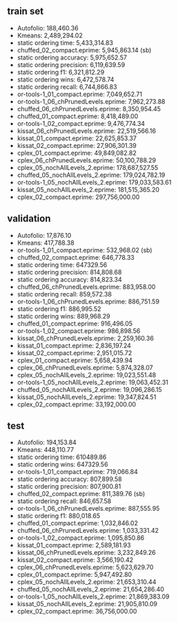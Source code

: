 ## train set
- Autofolio: 188,460.36
- Kmeans: 2,489,294.02
- static ordering time: 5,433,314.83
- chuffed_02_compact.eprime: 5,945,863.14 (sb)
- static ordering accuracy: 5,975,652.57
- static ordering precision: 6,119,639.59
- static ordering f1: 6,321,812.29
- static ordering wins: 6,472,578.74
- static ordering recall: 6,744,866.83
- or-tools-1_01_compact.eprime: 7,049,652.71
- or-tools-1_06_chPrunedLevels.eprime: 7,962,273.88
- chuffed_06_chPrunedLevels.eprime: 8,350,954.45
- chuffed_01_compact.eprime: 8,418,489.00
- or-tools-1_02_compact.eprime: 9,476,774.34
- kissat_06_chPrunedLevels.eprime: 22,519,566.16
- kissat_01_compact.eprime: 22,625,853.37
- kissat_02_compact.eprime: 27,906,301.39
- cplex_01_compact.eprime: 49,849,082.82
- cplex_06_chPrunedLevels.eprime: 50,100,788.29
- cplex_05_nochAllLevels_2.eprime: 178,687,527.55
- chuffed_05_nochAllLevels_2.eprime: 179,024,782.19
- or-tools-1_05_nochAllLevels_2.eprime: 179,033,583.61
- kissat_05_nochAllLevels_2.eprime: 181,515,365.20
- cplex_02_compact.eprime: 297,756,000.00
## validation
- Autofolio: 17,876.10
- Kmeans: 417,788.38
- or-tools-1_01_compact.eprime: 532,968.02 (sb)
- chuffed_02_compact.eprime: 646,778.33
- static ordering time: 647329.56
- static ordering precision: 814,808.68
- static ordering accuracy: 814,823.34
- chuffed_06_chPrunedLevels.eprime: 883,958.00
- static ordering recall: 859,572.38
- or-tools-1_06_chPrunedLevels.eprime: 886,751.59
- static ordering f1: 886,995.52
- static ordering wins: 889,968.29
- chuffed_01_compact.eprime: 916,496.05
- or-tools-1_02_compact.eprime: 986,898.56
- kissat_06_chPrunedLevels.eprime: 2,259,160.36
- kissat_01_compact.eprime: 2,836,197.24
- kissat_02_compact.eprime: 2,951,015.72
- cplex_01_compact.eprime: 5,658,439.94
- cplex_06_chPrunedLevels.eprime: 5,874,328.07
- cplex_05_nochAllLevels_2.eprime: 19,023,551.48
- or-tools-1_05_nochAllLevels_2.eprime: 19,063,452.31
- chuffed_05_nochAllLevels_2.eprime: 19,096,286.15
- kissat_05_nochAllLevels_2.eprime: 19,347,824.51
- cplex_02_compact.eprime: 33,192,000.00
## test
- Autofolio: 194,153.84
- Kmeans: 448,110.77
- static ordering time: 610489.86
- static ordering wins: 647329.56
- or-tools-1_01_compact.eprime: 719,066.84
- static ordering accuracy: 807,899.58
- static ordering precision: 807,900.81
- chuffed_02_compact.eprime: 811,389.76 (sb)
- static ordering recall: 846,657.58
- or-tools-1_06_chPrunedLevels.eprime: 887,555.95
- static ordering f1: 880,018.65
- chuffed_01_compact.eprime: 1,032,846.02
- chuffed_06_chPrunedLevels.eprime: 1,033,331.42
- or-tools-1_02_compact.eprime: 1,095,850.86
- kissat_01_compact.eprime: 2,589,181.93
- kissat_06_chPrunedLevels.eprime: 3,232,849.26
- kissat_02_compact.eprime: 3,566,190.42
- cplex_06_chPrunedLevels.eprime: 5,623,629.70
- cplex_01_compact.eprime: 5,947,492.80
- cplex_05_nochAllLevels_2.eprime: 21,653,310.44
- chuffed_05_nochAllLevels_2.eprime: 21,654,286.40
- or-tools-1_05_nochAllLevels_2.eprime: 21,869,383.09
- kissat_05_nochAllLevels_2.eprime: 21,905,810.09
- cplex_02_compact.eprime: 36,756,000.00
